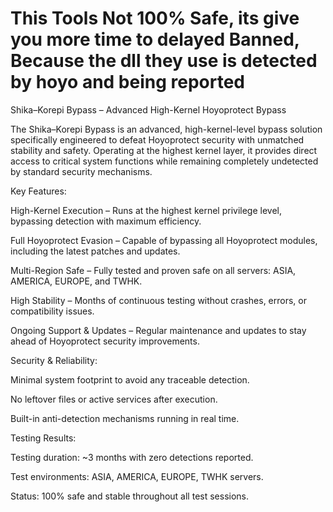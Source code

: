 # This Tools Not 100% Safe, its give you more time to delayed Banned, Because the dll they use is detected by hoyo and being reported

Shika–Korepi Bypass – Advanced High-Kernel Hoyoprotect Bypass

The Shika–Korepi Bypass is an advanced, high-kernel-level bypass solution specifically engineered to defeat Hoyoprotect security with unmatched stability and safety.
Operating at the highest kernel layer, it provides direct access to critical system functions while remaining completely undetected by standard security mechanisms.

Key Features:

High-Kernel Execution – Runs at the highest kernel privilege level, bypassing detection with maximum efficiency.

Full Hoyoprotect Evasion – Capable of bypassing all Hoyoprotect modules, including the latest patches and updates.

Multi-Region Safe – Fully tested and proven safe on all servers: ASIA, AMERICA, EUROPE, and TWHK.

High Stability – Months of continuous testing without crashes, errors, or compatibility issues.

Ongoing Support & Updates – Regular maintenance and updates to stay ahead of Hoyoprotect security improvements.

Security & Reliability:

Minimal system footprint to avoid any traceable detection.

No leftover files or active services after execution.

Built-in anti-detection mechanisms running in real time.

Testing Results:

Testing duration: ~3 months with zero detections reported.

Test environments: ASIA, AMERICA, EUROPE, TWHK servers.

Status: 100% safe and stable throughout all test sessions.

